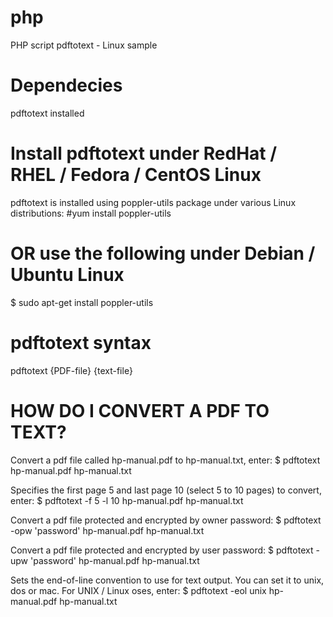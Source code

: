# php
PHP script pdftotext - Linux sample

# Dependecies 
pdftotext installed 
# Install pdftotext under RedHat / RHEL / Fedora / CentOS Linux
pdftotext is installed using poppler-utils package under various Linux distributions:
#yum install poppler-utils

# OR use the following under Debian / Ubuntu Linux
$ sudo apt-get install poppler-utils

# pdftotext syntax
pdftotext {PDF-file} {text-file}

# HOW DO I CONVERT A PDF TO TEXT?
Convert a pdf file called hp-manual.pdf to hp-manual.txt, enter:
$ pdftotext hp-manual.pdf hp-manual.txt

Specifies the first page 5 and last page 10 (select 5 to 10 pages) to convert, enter:
$ pdftotext -f 5 -l 10 hp-manual.pdf hp-manual.txt

Convert a pdf file protected and encrypted by owner password:
$ pdftotext -opw 'password' hp-manual.pdf hp-manual.txt

Convert a pdf file protected and encrypted by user password:
$ pdftotext -upw 'password' hp-manual.pdf hp-manual.txt

Sets the end-of-line convention to use for text output. You can set it to unix, dos or mac. For UNIX / Linux oses, enter:
$ pdftotext -eol unix hp-manual.pdf hp-manual.txt
